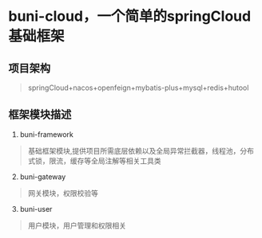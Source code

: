 # buni-cloud，一个简单的springCloud基础框架
## 项目架构
> springCloud+nacos+openfeign+mybatis-plus+mysql+redis+hutool
## 框架模块描述
1. buni-framework
> 基础框架模块,提供项目所需底层依赖以及全局异常拦截器，线程池，分布式锁，限流，缓存等全局注解等相关工具类
2. buni-gateway
> 网关模块，权限校验等
3. buni-user
> 用户模块，用户管理和权限相关
